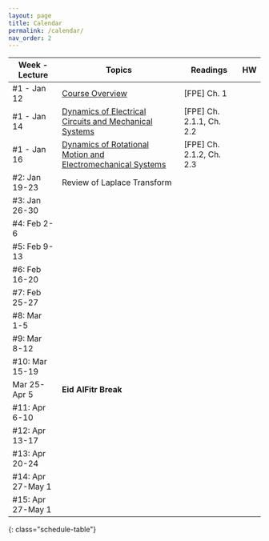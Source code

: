 ```yaml
---
layout: page
title: Calendar
permalink: /calendar/
nav_order: 2
---
```

| Week - Lecture              | Topics                                                          | Readings | HW |
|-------------------|---------------------------------------------------------------------------|----------|----|
| #1 - Jan 12     | [Course Overview](https://github.com/alialbeladi-courses/ee380/blob/main/lectures/01_12_Introduction.pdf)                                                             | [FPE] Ch. 1         |    |
| #1 - Jan 14     | [Dynamics of Electrical Circuits and Mechanical Systems](https://github.com/alialbeladi-courses/ee380/blob/main/lectures/01_14_Dynamic%20Modelling.pdf)                      | [FPE] Ch. 2.1.1, Ch. 2.2  |  |
| #1 - Jan 16     | [Dynamics of Rotational Motion and Electromechanical Systems](https://github.com/alialbeladi-courses/ee380/blob/main/lectures/01_16_Dynamic%20Modelling%20II.pdf)                                       | [FPE] Ch. 2.1.2, Ch. 2.3 |  |
| #2: Jan 19-23   | Review of Laplace Transform                                                   |          |     |
| #3: Jan 26-30       |                            			                                    |          |      |
| #4: Feb 2-6      |                                                                           |          |    |
| #5: Feb 9-13     |                                                                           |          |    |
| #6: Feb 16-20     |                                                                           |          |        |
| #7: Feb 25-27       |                                                                           |          |        |
| #8: Mar 1-5      |                                                                           |          |    |
| #9: Mar 8-12     |                                                                           |          |        |
| #10: Mar 15-19    |                                                                           |          |        |
|  Mar 25-Apr 5| **Eid AlFitr Break**| | |
| #11: Apr 6-10 |                                                                           |          |        |
| #12: Apr 13-17      |                                                                           |          |        |
| #13: Apr 20-24    |                                      							            |          |        |
| #14: Apr 27-May 1   |                                                                           |          |        |
| #15: Apr 27-May 1 | | | |
{: class="schedule-table"}
